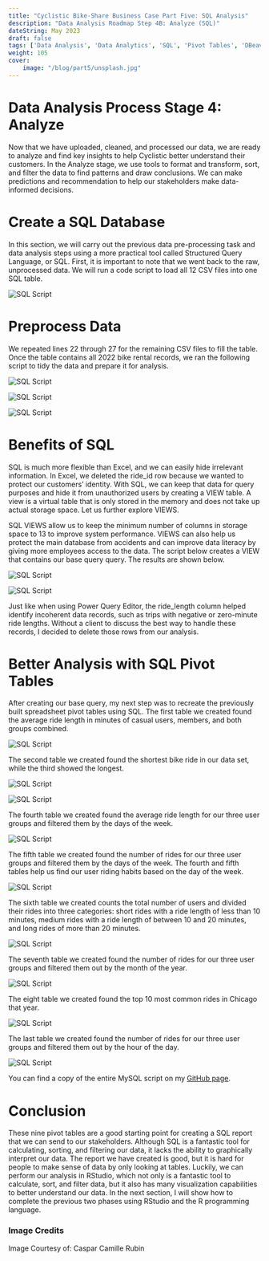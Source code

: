 ```yaml
---
title: "Cyclistic Bike-Share Business Case Part Five: SQL Analysis"
description: "Data Analysis Roadmap Step 4B: Analyze (SQL)"
dateString: May 2023
draft: false
tags: ['Data Analysis', 'Data Analytics', 'SQL', 'Pivot Tables', 'DBeaver']
weight: 105
cover:
    image: "/blog/part5/unsplash.jpg"
---
```


# Data Analysis Process Stage 4: Analyze

Now that we have uploaded, cleaned, and processed our data, we are ready to analyze and find key insights to help Cyclistic better understand their customers.  In the Analyze stage, we use tools to format and transform, sort, and filter the data to find patterns and draw conclusions.  We can make predictions and recommendation to help our stakeholders make data-informed decisions.  

# Create a SQL Database

In this section, we will carry out the previous data pre-processing task and data analysis steps using a more practical tool called Structured Query Language, or SQL. First, it is important to note that we went back to the raw, unprocessed data. We will run a code script to load all 12 CSV files into one SQL table.

![SQL Script](/blog/part5/sql_table_1.PNG)

# Preprocess Data

We repeated lines 22 through 27 for the remaining CSV files to fill the table. Once the table contains all 2022 bike rental records, we ran the following script to tidy the data and prepare it for analysis.

![SQL Script](/blog/part5/sql_table_2.PNG)

![SQL Script](/blog/part5/sql_table_3.PNG)

![SQL Script](/blog/part5/sql_table_4.PNG)

# Benefits of SQL

SQL is much more flexible than Excel, and we can easily hide irrelevant information. In Excel, we deleted the ride_id row because we wanted to protect our customers’ identity. With SQL, we can keep that data for query purposes and hide it from unauthorized users by creating a VIEW table. A view is a virtual table that is only stored in the memory and does not take up actual storage space. Let us further explore VIEWS.

SQL VIEWS allow us to keep the minimum number of columns in storage space to 13 to improve system performance. VIEWS can also help us protect the main database from accidents and can improve data literacy by giving more employees access to the data. The script below creates a VIEW that contains our base query query. The results are shown below.

![SQL Script](/blog/part5/sql_table_5.PNG)

![SQL Script](/blog/part5/sql_table_60.PNG)

Just like when using Power Query Editor, the ride_length column helped identify incoherent data records, such as trips with negative or zero-minute ride lengths. Without a client to discuss the best way to handle these records, I decided to delete those rows from our analysis.

# Better Analysis with SQL Pivot Tables

After creating our base query, my next step was to recreate the previously built spreadsheet pivot tables using SQL. The first table we created found the average ride length in minutes of casual users, members, and both groups combined.

![SQL Script](/blog/part5/sql_table_70.PNG)

The second table we created found the shortest bike ride in our data set, while the third showed the longest.

![SQL Script](/blog/part5/sql_table_8.PNG)

![SQL Script](/blog/part5/sql_table_9.PNG)

The fourth table we created found the average ride length for our three user groups and filtered them by the days of the week.

![SQL Script](/blog/part5/sql_table_100.PNG)

The fifth table we created found the number of rides for our three user groups and filtered them by the days of the week. The fourth and fifth tables help us find our user riding habits based on the day of the week.

![SQL Script](/blog/part5/sql_table_110.PNG)

The sixth table we created counts the total number of users and divided their rides into three categories: short rides with a ride length of less than 10 minutes, medium rides with a ride length of between 10 and 20 minutes, and long rides of more than 20 minutes.

![SQL Script](/blog/part5/sql_table_12.PNG)

The seventh table we created found the number of rides for our three user groups and filtered them out by the month of the year.

![SQL Script](/blog/part5/sql_table_13.PNG)

The eight table we created found the top 10 most common rides in Chicago that year.

![SQL Script](/blog/part5/sql_table_14.PNG)

The last table we created found the number of rides for our three user groups and filtered them out by the hour of the day.

![SQL Script](/blog/part5/sql_table_15.PNG)

You can find a copy of the entire MySQL script on my [GitHub page](https://github.com/eangutierrez).

# Conclusion

These nine pivot tables are a good starting point for creating a SQL report that we can send to our stakeholders. Although SQL is a fantastic tool for calculating, sorting, and filtering our data, it lacks the ability to graphically interpret our data. The report we have created is good, but it is hard for people to make sense of data by only looking at tables. Luckily, we can perform our analysis in RStudio, which not only is a fantastic tool to calculate, sort, and filter data, but it also has many visualization capabilities to better understand our data. In the next section, I will show how to complete the previous two phases using RStudio and the R programming language.

### Image Credits
Image Courtesy of: Caspar Camille Rubin